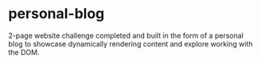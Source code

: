 # personal-blog
2-page website challenge completed and built in the form of a personal blog to showcase dynamically rendering content and explore working with the DOM.
